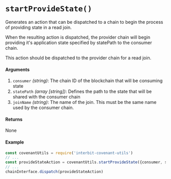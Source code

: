 # `startProvideState()`

Generates an action that can be dispatched to a chain to begin the process of providing state in a read join.

When the resulting action is dispatched, the provider chain will begin providing it's application state specified by statePath to the consumer chain.

This action should be dispatched to the provider chain for a read join.

#### Arguments

1. `consumer` *(string)*: The chain ID of the blockchain that will be consuming state
2. `statePath` *(array [string])*: Defines the path to the state that will be shared with the consumer chain 
3. `joinName` *(string)*: The name of the join. This must be the same name used by the consumer chain.


#### Returns

None


#### Example

```js
const covenantUtils = require('interbit-covenant-utils')
// ...
const provideStateAction = covenantUtils.startProvideState({consumer, statePath, joinName})
// ...
chainInterface.dispatch(provideStateAction)
```
